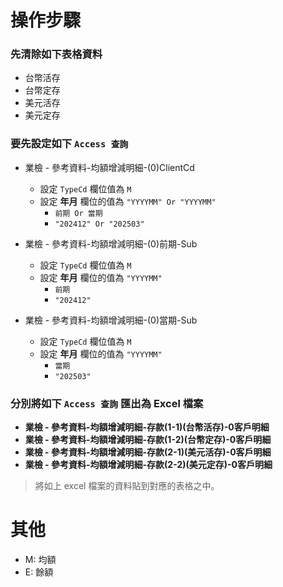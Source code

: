 # 操作步驟

### 先清除如下表格資料
- 台幣活存
- 台幣定存
- 美元活存
- 美元定存


### 要先設定如下 `Access 查詢`
- 業檢 - 參考資料-均額增減明細-(0)ClientCd
    - 設定 `TypeCd` 欄位值為 `M`
    - 設定 **年月** 欄位的值為 `"YYYYMM" Or "YYYYMM"`
        - `前期 Or 當期`
        - `"202412" Or "202503"`

- 業檢 - 參考資料-均額增減明細-(0)前期-Sub
    - 設定 `TypeCd` 欄位值為 `M`
    - 設定 **年月** 欄位的值為 `"YYYYMM"`
        - `前期`
        - `"202412"`

- 業檢 - 參考資料-均額增減明細-(0)當期-Sub
    - 設定 `TypeCd` 欄位值為 `M`
    - 設定 **年月** 欄位的值為 `"YYYYMM"`
        - `當期`
        - `"202503"`

### 分別將如下 `Access 查詢` 匯出為 Excel 檔案
- **業檢 - 參考資料-均額增減明細-存款(1-1)(台幣活存)-0客戶明細**
- **業檢 - 參考資料-均額增減明細-存款(1-2)(台幣定存)-0客戶明細**
- **業檢 - 參考資料-均額增減明細-存款(2-1)(美元活存)-0客戶明細**
- **業檢 - 參考資料-均額增減明細-存款(2-2)(美元定存)-0客戶明細**

> 將如上 excel 檔案的資料貼到對應的表格之中。

# 其他
- M: 均額
- E: 餘額